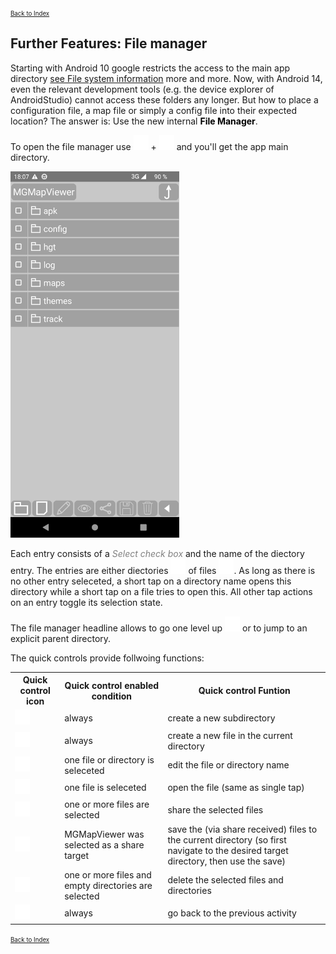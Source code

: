 <small><small>[Back to Index](../../../index.md)</small></small>

## Further Features: File manager

Starting with Android 10 google restricts the access to the main app directory [see File system information](../../../GettingStarted/FileSystem.md) more and more.
Now, with Android 14, even the relevant development tools (e.g. the device explorer of AndroidStudio) cannot access these folders any longer. But how to place a
configuration file, a map file or simply a config file into their expected location? 
The answer is: Use the new internal <span style="color:black"><b>File Manager</b></span>.

To open the file manager use <img src="../../../icons/group_task.svg" width="24"/> + <img src="../../../icons/file_mgr.svg" width="24"/> and you'll get the app 
main directory.

<img src="./01_Start.png" width="270" />&nbsp;

Each entry consists of a <span style="color:gray">*Select check box*</span> and the name of the diectory entry. The entries are either diectories 
<img src="../../../icons/file_mgr_dir.svg" width="24"/> of files <img src="../../../icons/file_mgr_file.svg" width="24"/>. 
As long as there is no other entry seleceted, a short tap on a directory name opens this directory while a short tap on a file tries to open this.
All other tap actions on an entry toggle its selection state.

The file manager headline allows to go one level up <img src="../../../icons/file_mgr_up.svg" width="24"/> or to jump to an explicit parent directory.

The quick controls provide follwoing functions:
<table>
  <tr>
    <th>Quick control icon</th>
    <th>Quick control enabled condition</th>
    <th>Quick control Funtion</th>
  </tr>
  <tr>
    <td><img src="../../../icons/file_mgr_dir.svg" width="24"/></td> 
    <td>always</td>
    <td>create a new subdirectory</td>	
  </tr>
  <tr>
    <td><img src="../../../icons/file_mgr_file.svg" width="24"/></td> 
    <td>always</td>
    <td>create a new file in the current directory</td>	
  </tr>
  <tr>
    <td><img src="../../../icons/edit2.svg" width="24"/></td> 
    <td>one file or directory is seleceted</td>
    <td>edit the file or directory name</td>	
  </tr>
  <tr>
    <td><img src="../../../icons/show.svg" width="24"/></td> 
    <td>one file is seleceted</td>
    <td>open the file (same as single tap)</td>	
  </tr>
  
  
  <tr>
    <td><img src="../../../icons/share.svg" width="24"/></td> 
    <td>one or more files are selected</td>
    <td>share the selected files</td>	
  </tr>
  <tr>
    <td><img src="../../../icons/save.svg" width="24"/></td> 
    <td>MGMapViewer was selected as a share target</td>
    <td>save the (via share received) files to the current directory (so first navigate to the desired target directory, then use the save)</td>	
  </tr>
  <tr>
    <td><img src="../../../icons/delete.svg" width="24"/></td> 
    <td>one or more files and empty directories are selected</td>
    <td>delete the selected files and directories</td>	
  </tr>
  <tr>
    <td><img src="../../../icons/back.svg" width="24"/></td> 
    <td>always</td>
    <td>go back to the previous activity</td>	
  </tr>
<table>


<small><small>[Back to Index](../../../index.md)</small></small>